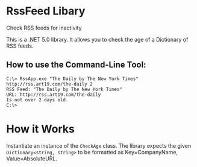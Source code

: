 # RssFeed Libary
Check RSS feeds for inactivity

This is a .NET 5.0 library. It allows you to check the age of a Dictionary of RSS feeds.

## How to use the Command-Line Tool:

~~~~dos
C:\> RssApp.exe "The Daily by The New York Times" http://rss.art19.com/the-daily 2 
RSS Feed: "The Daily by The New York Times"
URL: http://rss.art19.com/the-daily
Is not over 2 days old.
C:\> 
~~~~

# How it Works
Instantiate an instance of the `CheckAge` class. The library expects the given `Dictionary<string, string>` to be formatted as Key=CompanyName, Value=AbsoluteURL.
